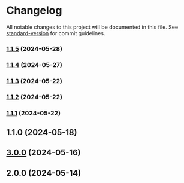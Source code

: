 # Changelog

All notable changes to this project will be documented in this file. See [standard-version](https://github.com/conventional-changelog/standard-version) for commit guidelines.

### [1.1.5](https://github.com/jinmuyan5393/zh-utils/compare/v1.1.4...v1.1.5) (2024-05-28)

### [1.1.4](https://github.com/jinmuyan5393/zh-utils/compare/v1.1.3...v1.1.4) (2024-05-27)

### [1.1.3](https://github.com/jinmuyan5393/zh-utils/compare/v1.1.2...v1.1.3) (2024-05-22)

### [1.1.2](https://github.com/jinmuyan5393/zh-utils/compare/v1.1.1...v1.1.2) (2024-05-22)

### [1.1.1](https://github.com/jinmuyan5393/zh-utils/compare/v1.1.0...v1.1.1) (2024-05-22)

## 1.1.0 (2024-05-18)

## [3.0.0](https://github.com/jinmuyan888/zh-utils/compare/v2.0.0...v3.0.0) (2024-05-16)

## 2.0.0 (2024-05-14)
